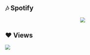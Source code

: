 
##  🎶 Spotify
<p align="center">
<a href="https://github.com/reallumio/"><img align="center" src="https://spotify-github-profile.vercel.app/api/view?uid=313rakwl6izaerayob7trim7cuma&cover_image=true&theme=default&bar_color=53b14f&bar_color_cover=false)](https://github.com/kittinan/spotify-github-profile" /></a>
</p>

## ❤ Views 
<a href="https://github.com/reallumio/github-profile-views-counter">
    <img src="https://komarev.com/ghpvc/?username=reallumio">
</a>
